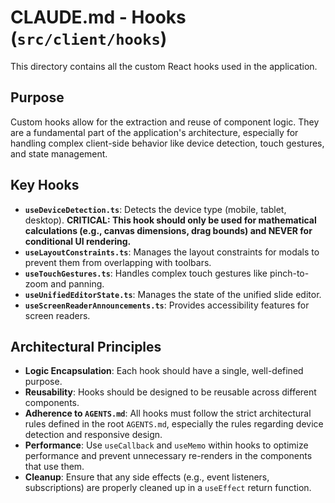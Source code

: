 # CLAUDE.md - Hooks (`src/client/hooks`)

This directory contains all the custom React hooks used in the application.

## Purpose
Custom hooks allow for the extraction and reuse of component logic. They are a fundamental part of the application's architecture, especially for handling complex client-side behavior like device detection, touch gestures, and state management.

## Key Hooks
- **`useDeviceDetection.ts`**: Detects the device type (mobile, tablet, desktop). **CRITICAL: This hook should only be used for mathematical calculations (e.g., canvas dimensions, drag bounds) and NEVER for conditional UI rendering.**
- **`useLayoutConstraints.ts`**: Manages the layout constraints for modals to prevent them from overlapping with toolbars.
- **`useTouchGestures.ts`**: Handles complex touch gestures like pinch-to-zoom and panning.
- **`useUnifiedEditorState.ts`**: Manages the state of the unified slide editor.
- **`useScreenReaderAnnouncements.ts`**: Provides accessibility features for screen readers.

## Architectural Principles
- **Logic Encapsulation**: Each hook should have a single, well-defined purpose.
- **Reusability**: Hooks should be designed to be reusable across different components.
- **Adherence to `AGENTS.md`**: All hooks must follow the strict architectural rules defined in the root `AGENTS.md`, especially the rules regarding device detection and responsive design.
- **Performance**: Use `useCallback` and `useMemo` within hooks to optimize performance and prevent unnecessary re-renders in the components that use them.
- **Cleanup**: Ensure that any side effects (e.g., event listeners, subscriptions) are properly cleaned up in a `useEffect` return function.
